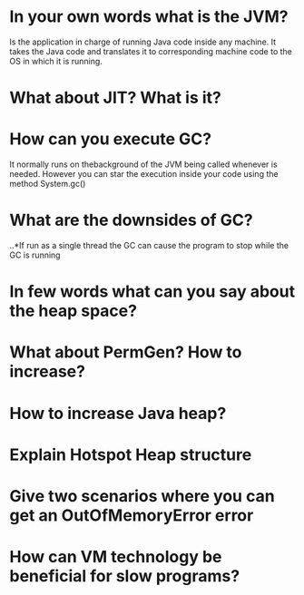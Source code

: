 # In your own words what is the JVM?

Is the application in charge of running Java code inside any machine.
It takes the Java code and translates it to corresponding machine code to the OS in which it is running.

# What about JIT? What is it?

# How can you execute GC?

It normally runs on thebackground of the JVM being called whenever is needed.
However you can star the execution inside your code using the method System.gc()

# What are the downsides of GC?

..*If run as a single thread the GC can cause the program to stop while the GC is running


# In few words what can you say about the heap space?

# What about PermGen? How to increase?

# How to increase Java heap?

# Explain Hotspot Heap structure

# Give two scenarios where you can get an OutOfMemoryError error

# How can VM technology be beneficial for slow programs? 
